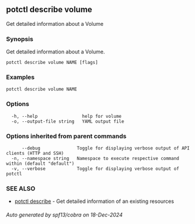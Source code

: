 ## potctl describe volume

Get detailed information about a  Volume

### Synopsis

Get detailed information about a Volume.

```
potctl describe volume NAME [flags]
```

### Examples

```
potctl describe volume NAME
```

### Options

```
  -h, --help                 help for volume
  -o, --output-file string   YAML output file
```

### Options inherited from parent commands

```
      --debug              Toggle for displaying verbose output of API clients (HTTP and SSH)
  -n, --namespace string   Namespace to execute respective command within (default "default")
  -v, --verbose            Toggle for displaying verbose output of potctl
```

### SEE ALSO

* [potctl describe](potctl_describe.md)	 - Get detailed information of an existing resources

###### Auto generated by spf13/cobra on 18-Dec-2024
